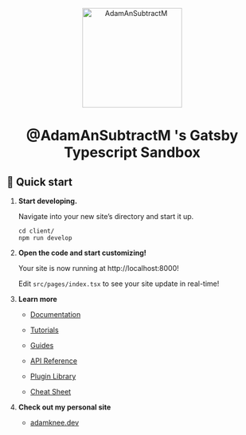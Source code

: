 <p align="center">
  <a href="https://github.com/AdamAnSubtractM/gatsby-sandbox-with-typesript">
    <img alt="AdamAnSubtractM" src="https://res.cloudinary.com/adamknee/image/upload/v1617733739/portfolio-gatsby/adam-knee-logo_s4ekbl.svg" height="200" />
  </a>
</p>
<h1 align="center">
  @AdamAnSubtractM 's Gatsby Typescript Sandbox
</h1>

## 🚀 Quick start

1.  **Start developing.**

    Navigate into your new site’s directory and start it up.

    ```shell
    cd client/
    npm run develop
    ```

2.  **Open the code and start customizing!**

    Your site is now running at http://localhost:8000!

    Edit `src/pages/index.tsx` to see your site update in real-time!

3.  **Learn more**

    - [Documentation](https://www.gatsbyjs.com/docs/?utm_source=starter&utm_medium=readme&utm_campaign=minimal-starter)

    - [Tutorials](https://www.gatsbyjs.com/tutorial/?utm_source=starter&utm_medium=readme&utm_campaign=minimal-starter)

    - [Guides](https://www.gatsbyjs.com/tutorial/?utm_source=starter&utm_medium=readme&utm_campaign=minimal-starter)

    - [API Reference](https://www.gatsbyjs.com/docs/api-reference/?utm_source=starter&utm_medium=readme&utm_campaign=minimal-starter)

    - [Plugin Library](https://www.gatsbyjs.com/plugins?utm_source=starter&utm_medium=readme&utm_campaign=minimal-starter)

    - [Cheat Sheet](https://www.gatsbyjs.com/docs/cheat-sheet/?utm_source=starter&utm_medium=readme&utm_campaign=minimal-starter)

4.  **Check out my personal site**

    - [adamknee.dev](https://adamknee.dev/)
